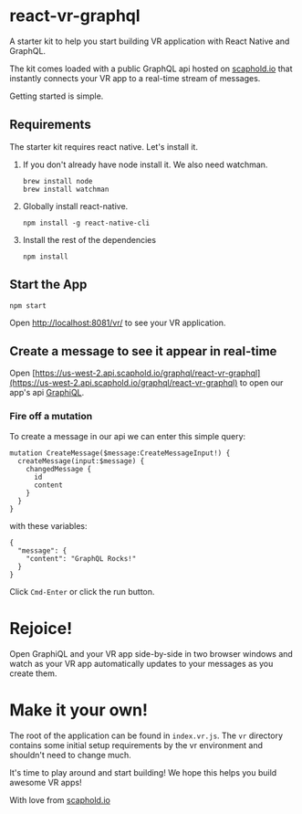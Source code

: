 # react-vr-graphql

A starter kit to help you start building VR application with React Native and GraphQL.

The kit comes loaded with a public GraphQL api hosted on [scaphold.io](https://scaphold.io) that
instantly connects your VR app to a real-time stream of messages.

Getting started is simple.

## Requirements

The starter kit requires react native. Let's install it.

1. If you don't already have node install it. We also need watchman.

    ```
    brew install node
    brew install watchman
    ```

2. Globally install react-native.

      ```
      npm install -g react-native-cli
      ```

3. Install the rest of the dependencies

    ```
    npm install
    ```

## Start the App

```
npm start
```

Open [http://localhost:8081/vr/](http://localhost:8081/vr/) to see your VR application.

## Create a message to see it appear in real-time

Open [https://us-west-2.api.scaphold.io/graphql/react-vr-graphql](https://us-west-2.api.scaphold.io/graphql/react-vr-graphql)
to open our app's api [GraphiQL](https://github.com/graphql/graphiql).

### Fire off a mutation

To create a message in our api we can enter this simple query:

```
mutation CreateMessage($message:CreateMessageInput!) {
  createMessage(input:$message) {
    changedMessage {
      id
      content
    }
  }
}
```

with these variables:

```
{
  "message": {
    "content": "GraphQL Rocks!"
  }
}
```

Click `Cmd-Enter` or click the run button.

# Rejoice!

Open GraphiQL and your VR app side-by-side in two browser windows and watch as your VR app
automatically updates to your messages as you create them.

# Make it your own!

The root of the application can be found in `index.vr.js`. The `vr` directory contains some
initial setup requirements by the vr environment and shouldn't need to change much.

It's time to play around and start building! We hope this helps you build awesome VR apps!

With love from [scaphold.io](https://scaphold.io)